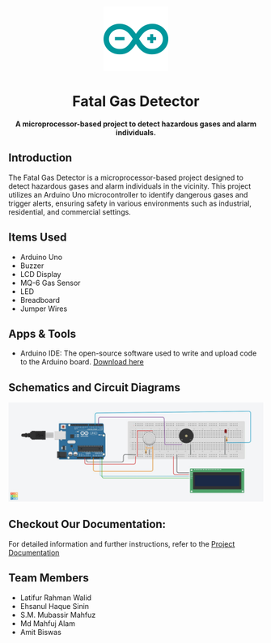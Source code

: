 <div align="center">
  <img src="arduino-icon.svg" alt="Arduino Logo">
  
  # Fatal Gas Detector
  
  **A microprocessor-based project to detect hazardous gases and alarm individuals.**
</div>

## Introduction
The Fatal Gas Detector is a microprocessor-based project designed to detect hazardous gases and alarm individuals in the vicinity. This project utilizes an Arduino Uno microcontroller to identify dangerous gases and trigger alerts, ensuring safety in various environments such as industrial, residential, and commercial settings.

## Items Used
- Arduino Uno
- Buzzer
- LCD Display
- MQ-6 Gas Sensor
- LED
- Breadboard
- Jumper Wires

## Apps & Tools
- Arduino IDE: The open-source software used to write and upload code to the Arduino board. [Download here](https://www.arduino.cc/en/software)

## Schematics and Circuit Diagrams
![Schematic Diagram](Schematic%20Diagram.jpg)

## Checkout Our Documentation:
For detailed information and further instructions, refer to the [Project Documentation](Documentation.pdf)

## Team Members
- Latifur Rahman Walid
- Ehsanul Haque Sinin
- S.M. Mubassir Mahfuz
- Md Mahfuj Alam
- Amit Biswas
